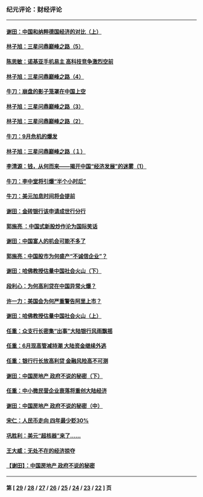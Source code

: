 ### 纪元评论：财经评论
---
#### [谢田：中国和纳粹德国经济的对比（上）](../../pages/nsc1026/n4227985.md) 
#### [林子旭：三星问鼎巅峰之路（5）](../../pages/nsc1026/n4227425.md) 
#### [陈思敏：诺基亚手机易主 高科技竞争激烈空前](../../pages/nsc1026/n4227304.md) 
#### [林子旭：三星问鼎巅峰之路（4）](../../pages/nsc1026/n4226884.md) 
#### [牛刀：崩盘的影子笼罩在中国上空](../../pages/nsc1026/n4226867.md) 
#### [林子旭：三星问鼎巅峰之路（3）](../../pages/nsc1026/n4226127.md) 
#### [林子旭：三星问鼎巅峰之路（2）](../../pages/nsc1026/n4225459.md) 
#### [牛刀：9月危机的爆发](../../pages/nsc1026/n4224868.md) 
#### [林子旭：三星问鼎巅峰之路（１）](../../pages/nsc1026/n4224767.md) 
#### [李清源：钱，从何而来――揭开中国“经济发展”的迷雾（1）](../../pages/nsc1026/n4220046.md) 
#### [牛刀：李中堂将引爆“半个小时后”](../../pages/nsc1026/n4211633.md) 
#### [牛刀：美元加息时间将会提前](../../pages/nsc1026/n4211562.md) 
#### [谢田：金砖银行该申请成世行分行](../../pages/nsc1026/n4211515.md) 
#### [郭施亮 ：中国式新股炒作沦为国际笑话](../../pages/nsc1026/n4206943.md) 
#### [谢田：中国富人的机会可能不多了](../../pages/nsc1026/n4205793.md) 
#### [郭施亮：中国股市为何盛产“不诚信企业”？](../../pages/nsc1026/n4205212.md) 
#### [谢田：哈佛教授估量中国社会火山（下）](../../pages/nsc1026/n4201329.md) 
#### [段利心：为何高利贷在中国异常火爆？](../../pages/nsc1026/n4198666.md) 
#### [许一力：美国会为何严重警告阿里上市？](../../pages/nsc1026/n4197876.md) 
#### [谢田：哈佛教授估量中国社会火山（上）](../../pages/nsc1026/n4195243.md) 
#### [任重：众支行长密集“出事”大陆银行风雨飘摇](../../pages/nsc1026/n4192531.md) 
#### [任重：6月现高管减持潮 大陆资金继续外逃](../../pages/nsc1026/n4191284.md) 
#### [任重：银行行长放高利贷 金融风险高不可测](../../pages/nsc1026/n4188814.md) 
#### [谢田：中国房地产 政府不说的秘密（下）](../../pages/nsc1026/n4189273.md) 
#### [任重：中小微民营企业衰落将重创大陆经济](../../pages/nsc1026/n4188087.md) 
#### [谢田：中国房地产 政府不说的秘密（中）](../../pages/nsc1026/n4186341.md) 
#### [宋仁：人民币走向 四年最少贬30%](../../pages/nsc1026/n4185992.md) 
#### [巩胜利：美元“超核器”来了……](../../pages/nsc1026/n4180828.md) 
#### [王大威：无处不在的经济掠夺](../../pages/nsc1026/n4180070.md) 
#### [【谢田】：中国房地产 政府不说的秘密](../../pages/nsc1026/n4179681.md) 

---
#### 第 [ [29](./29.md) / [28](./28.md) / [27](./27.md) / [26](./26.md) / [25](./25.md) / [24](./24.md) / [23](./23.md) / [22](./22.md) ] 页
